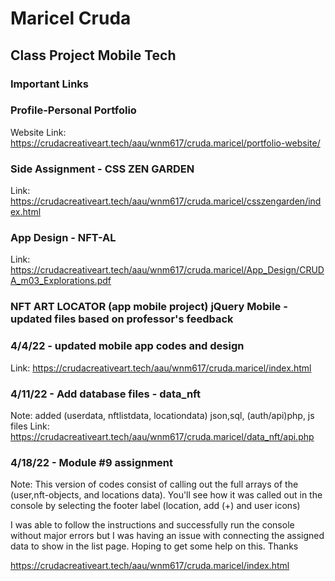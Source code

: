 # Maricel Cruda 

## Class Project Mobile Tech

### Important Links

### Profile-Personal Portfolio

Website Link: https://crudacreativeart.tech/aau/wnm617/cruda.maricel/portfolio-website/

### Side Assignment - CSS ZEN GARDEN

Link: https://crudacreativeart.tech/aau/wnm617/cruda.maricel/csszengarden/index.html

### App Design - NFT-AL

Link: https://crudacreativeart.tech/aau/wnm617/cruda.maricel/App_Design/CRUDA_m03_Explorations.pdf

### NFT ART LOCATOR (app mobile project) jQuery Mobile - updated files based on professor's feedback

### 4/4/22 - updated mobile app codes and design

Link: https://crudacreativeart.tech/aau/wnm617/cruda.maricel/index.html


### 4/11/22 - Add database files - data_nft

Note: added (userdata, nftlistdata, locationdata) json,sql, (auth/api)php, js files 
Link: https://crudacreativeart.tech/aau/wnm617/cruda.maricel/data_nft/api.php


### 4/18/22 - Module #9 assignment

Note: This version of codes consist of calling out the full arrays of the (user,nft-objects, and locations data). You'll see how it was called out in the console by selecting the footer label (location, add (+) and user icons)

I was able to follow the instructions and successfully run the console without major errors but I was having an issue with connecting the assigned data to show in the list page. Hoping to get some help on this. Thanks

https://crudacreativeart.tech/aau/wnm617/cruda.maricel/index.html
